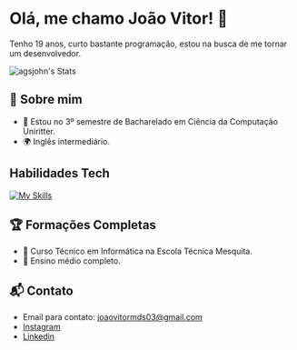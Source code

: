# Olá, me chamo João Vitor! 👋

Tenho 19 anos, curto bastante programação, estou na busca de me tornar um desenvolvedor.

![agsjohn's Stats](https://github-readme-stats-agsjohns-projects.vercel.app/api?username=agsjohn&theme=github_dark_dimmed&show_icons=true&hide_border=true&count_private=true)

## 🚀 Sobre mim

- 🔭 Estou no 3º semestre de Bacharelado em Ciência da Computação Uniritter.
- 🌍 Inglês intermediário.

## Habilidades Tech
[![My Skills](https://skillicons.dev/icons?i=java,flutter,mysql,postgres,spring,c,kotlin,html,css,javascript)](https://skillicons.dev)

 ## 🏆 Formações Completas

- 🔧 Curso Técnico em Informática na Escola Técnica Mesquita.
- 🌟 Ensino médio completo.


## 📬 Contato

- Email para contato: joaovitormds03@gmail.com
- [Instagram](https://www.instagram.com/agsjohn/)
- [Linkedin](https://www.linkedin.com/in/joaovitormds/)

<!--

Here are some ideas to get you started:

- 🔭 I’m currently working on ...
- 🌱 I’m currently learning ...
- 👯 I’m looking to collaborate on ...
- 🤔 I’m looking for help with ...
- 💬 Ask me about ...
- 📫 How to reach me: ...
- 😄 Pronouns: ...
- ⚡ Fun fact: ...
-->
